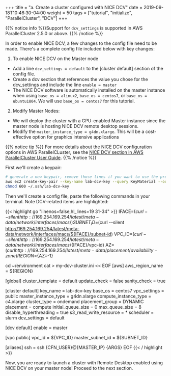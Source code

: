 +++
title = "a. Create a cluster configured with NICE DCV"
date = 2019-09-18T10:46:30-04:00
weight = 50
tags = ["tutorial", "initialize", "ParallelCluster", "DCV"]
+++

{{% notice info %}}Support for `dcv_settings` is supported in AWS ParallelCluster 2.5.0 or above.
{{% /notice %}}

In order to enable NICE DCV, a few changes to the config file need to be made. There's a complete config file included below with key changes:

1. To enable NICE DCV on the Master node

 - Add a line `dcv_settings = default` to the [cluster default] section of the config file.
 - Create a dcv section that references the value you chose for the dcv_settings and include the line `enable = master`
 - The NICE DCV software is automatically installed on the master instance when using `base_os = alinux2`, `base_os = centos7`, or `base_os = ubuntu1804`. We will use `base_os = centos7` for this tutorial.
 

2. Modify Master Nodes:

 - We will deploy the cluster with a GPU-enabled Master instance since the master node is hosting NICE DCV remote desktop sessions. 
 - Modify the `master_instance_type = g4dn.xlarge`. This will be a cost-effective option for graphics intensive applications 

{{% notice tip %}}
For more details about the NICE DCV configuration options in AWS ParallelCLuster, see the [NICE DCV section in AWS ParallelCluster User Guide](https://docs.aws.amazon.com/parallelcluster/latest/ug/dcv.html).
{{% /notice %}}

First we'll create a keypair:
```bash
# generate a new keypair, remove those lines if you want to use the previous one
aws ec2 create-key-pair --key-name lab-dcv-key --query KeyMaterial --output text > ~/.ssh/lab-dcv-key
chmod 600 ~/.ssh/lab-dcv-key
```

Then we'll create a config file, paste the following commands in your terminal. Note DCV-related items are highlighted:

{{< highlight go "linenos=false,hl_lines=19 31-34" >}}
IFACE=$(curl --silent http://169.254.169.254/latest/meta-data/network/interfaces/macs/)
SUBNET_ID=$(curl --silent http://169.254.169.254/latest/meta-data/network/interfaces/macs/${IFACE}/subnet-id)
VPC_ID=$(curl --silent http://169.254.169.254/latest/meta-data/network/interfaces/macs/${IFACE}/vpc-id)
AZ=$(curl http://169.254.169.254/latest/meta-data/placement/availability-zone)
REGION=${AZ::-1}

cd ~/environment
cat > my-dcv-cluster.ini << EOF
[aws]
aws_region_name = ${REGION}

[global]
cluster_template = default
update_check = false
sanity_check = true

[cluster default]
key_name = lab-dcv-key
base_os = centos7
vpc_settings = public
master_instance_type = g4dn.xlarge
compute_instance_type = c4.xlarge
cluster_type = ondemand
placement_group = DYNAMIC
placement = compute
initial_queue_size = 0
max_queue_size = 8
disable_hyperthreading = true
s3_read_write_resource = *
scheduler = slurm
dcv_settings = default

[dcv default]
enable = master

[vpc public]
vpc_id = ${VPC_ID}
master_subnet_id = ${SUBNET_ID}

[aliases]
ssh = ssh {CFN_USER}@{MASTER_IP} {ARGS}
EOF
{{< / highlight >}}

Now, you are ready to launch a cluster with Remote Desktop enabled using NICE DCV on your master node! Proceed to the next section.
